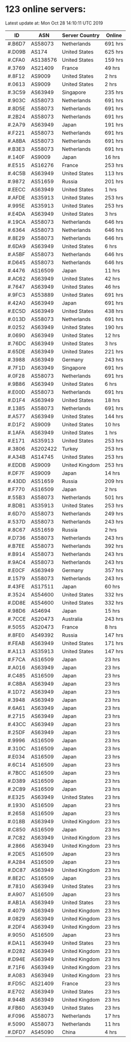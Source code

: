 # 123 online servers:

Latest update at: Mon Oct 28 14:10:11 UTC 2019

| ID | ASN | Server Country | Online |
| -- | --- | -------------- | ------ |
| #.B6D7 | AS58073 | Netherlands | 691 hrs |
| #.D09B | AS174 | United States | 625 hrs |
| #.CFA0 | AS138576 | United States | 159 hrs |
| #.3769 | AS21409 | France | 49 hrs |
| #.8F12 | AS9009 | United States | 2 hrs |
| #.0613 | AS9009 | United States | 2 hrs |
| #.3C59 | AS63949 | Singapore | 235 hrs |
| #.903C | AS58073 | Netherlands | 691 hrs |
| #.8D5E | AS58073 | Netherlands | 691 hrs |
| #.2B24 | AS58073 | Netherlands | 691 hrs |
| #.2A79 | AS63949 | Japan | 191 hrs |
| #.F221 | AS58073 | Netherlands | 691 hrs |
| #.A8BA | AS58073 | Netherlands | 691 hrs |
| #.B3E3 | AS58073 | Netherlands | 691 hrs |
| #.140F | AS9009 | Japan | 16 hrs |
| #.E515 | AS16276 | France | 253 hrs |
| #.4C5B | AS63949 | United States | 113 hrs |
| #.9872 | AS51659 | Russia | 201 hrs |
| #.EECC | AS63949 | United States | 1 hrs |
| #.AFDE | AS35913 | United States | 253 hrs |
| #.995E | AS35913 | United States | 253 hrs |
| #.E4DA | AS63949 | United States | 3 hrs |
| #.19CA | AS58073 | Netherlands | 646 hrs |
| #.6364 | AS58073 | Netherlands | 646 hrs |
| #.8E29 | AS58073 | Netherlands | 646 hrs |
| #.6DA9 | AS63949 | United States | 6 hrs |
| #.A5BF | AS58073 | Netherlands | 646 hrs |
| #.D645 | AS58073 | Netherlands | 646 hrs |
| #.4476 | AS16509 | Japan | 11 hrs |
| #.AC62 | AS63949 | United States | 42 hrs |
| #.7647 | AS63949 | United States | 46 hrs |
| #.9FC3 | AS53889 | United States | 691 hrs |
| #.42A0 | AS63949 | Japan | 691 hrs |
| #.EC5D | AS63949 | United States | 438 hrs |
| #.013D | AS58073 | Netherlands | 691 hrs |
| #.0252 | AS63949 | United States | 190 hrs |
| #.0690 | AS63949 | United States | 12 hrs |
| #.76DC | AS63949 | United States | 3 hrs |
| #.65DE | AS63949 | United States | 221 hrs |
| #.3988 | AS63949 | Germany | 243 hrs |
| #.7F1D | AS63949 | Singapore | 691 hrs |
| #.0F28 | AS58073 | Netherlands | 691 hrs |
| #.9B86 | AS63949 | United States | 6 hrs |
| #.E00D | AS58073 | Netherlands | 691 hrs |
| #.D1F4 | AS63949 | United States | 18 hrs |
| #.1385 | AS58073 | Netherlands | 691 hrs |
| #.A577 | AS63949 | United States | 144 hrs |
| #.D1F2 | AS9009 | United States | 10 hrs |
| #.1AFA | AS63949 | United States | 1 hrs |
| #.E171 | AS35913 | United States | 253 hrs |
| #.3806 | AS202422 | Turkey | 253 hrs |
| #.A34B | AS14745 | United States | 253 hrs |
| #.EDDB | AS9009 | United Kingdom | 253 hrs |
| #.DF7F | AS9009 | Japan | 14 hrs |
| #.43DD | AS51659 | Russia | 209 hrs |
| #.F770 | AS16509 | Japan | 2 hrs |
| #.55B3 | AS58073 | Netherlands | 501 hrs |
| #.BDB1 | AS35913 | United States | 253 hrs |
| #.6D70 | AS58073 | Netherlands | 249 hrs |
| #.537D | AS58073 | Netherlands | 243 hrs |
| #.8C67 | AS51659 | Russia | 2 hrs |
| #.D736 | AS58073 | Netherlands | 243 hrs |
| #.B7EE | AS58073 | Netherlands | 392 hrs |
| #.B914 | AS58073 | Netherlands | 243 hrs |
| #.9AC4 | AS58073 | Netherlands | 243 hrs |
| #.E0CF | AS63949 | Germany | 357 hrs |
| #.1579 | AS58073 | Netherlands | 243 hrs |
| #.43FE | AS17511 | Japan | 60 hrs |
| #.3524 | AS54600 | United States | 332 hrs |
| #.DD8E | AS54600 | United States | 332 hrs |
| #.98D6 | AS4694 | Japan | 15 hrs |
| #.7CCE | AS20473 | Australia | 243 hrs |
| #.5055 | AS20473 | France | 8 hrs |
| #.8FE0 | AS49392 | Russia | 147 hrs |
| #.FEAB | AS63949 | United States | 171 hrs |
| #.A113 | AS35913 | United States | 147 hrs |
| #.F7CA | AS16509 | Japan | 23 hrs |
| #.A016 | AS63949 | Japan | 23 hrs |
| #.C485 | AS16509 | Japan | 23 hrs |
| #.C8BA | AS63949 | Japan | 23 hrs |
| #.1D72 | AS63949 | Japan | 23 hrs |
| #.3948 | AS63949 | Japan | 23 hrs |
| #.6A61 | AS63949 | Japan | 23 hrs |
| #.2715 | AS63949 | Japan | 23 hrs |
| #.43CC | AS63949 | Japan | 23 hrs |
| #.25DF | AS63949 | Japan | 23 hrs |
| #.9996 | AS16509 | Japan | 23 hrs |
| #.310C | AS16509 | Japan | 23 hrs |
| #.E034 | AS16509 | Japan | 23 hrs |
| #.6C14 | AS16509 | Japan | 23 hrs |
| #.7BCC | AS16509 | Japan | 23 hrs |
| #.D389 | AS16509 | Japan | 23 hrs |
| #.2C89 | AS16509 | Japan | 23 hrs |
| #.E325 | AS63949 | United States | 23 hrs |
| #.1930 | AS16509 | Japan | 23 hrs |
| #.2658 | AS16509 | Japan | 23 hrs |
| #.018B | AS63949 | United Kingdom | 23 hrs |
| #.C850 | AS16509 | Japan | 23 hrs |
| #.7C82 | AS63949 | United Kingdom | 23 hrs |
| #.2866 | AS63949 | United Kingdom | 23 hrs |
| #.2DE5 | AS16509 | Japan | 23 hrs |
| #.A284 | AS16509 | Japan | 23 hrs |
| #.DC87 | AS63949 | United Kingdom | 23 hrs |
| #.8E2C | AS16509 | Japan | 23 hrs |
| #.7810 | AS63949 | United States | 23 hrs |
| #.A907 | AS16509 | Japan | 23 hrs |
| #.AB1A | AS63949 | United States | 23 hrs |
| #.4079 | AS63949 | United Kingdom | 23 hrs |
| #.0829 | AS63949 | United Kingdom | 23 hrs |
| #.2DF4 | AS63949 | United Kingdom | 23 hrs |
| #.9050 | AS16509 | Japan | 23 hrs |
| #.DA11 | AS63949 | United States | 23 hrs |
| #.D282 | AS63949 | United Kingdom | 23 hrs |
| #.D94E | AS63949 | United Kingdom | 23 hrs |
| #.71F6 | AS63949 | United Kingdom | 23 hrs |
| #.A083 | AS63949 | United Kingdom | 23 hrs |
| #.FD5C | AS21409 | France | 23 hrs |
| #.E702 | AS63949 | United States | 23 hrs |
| #.944B | AS63949 | United Kingdom | 23 hrs |
| #.FB60 | AS63949 | United States | 23 hrs |
| #.F096 | AS58073 | Netherlands | 17 hrs |
| #.5090 | AS58073 | Netherlands | 11 hrs |
| #.DFD7 | AS45090 | China | 4 hrs |

